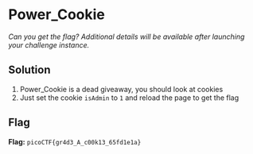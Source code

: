 # Power_Cookie
*Can you get the flag?*
*Additional details will be available after launching your challenge instance.*

## Solution
1. Power_Cookie is a dead giveaway, you should look at cookies
2. Just set the cookie `isAdmin` to `1` and reload the page to get the flag


## Flag
**Flag:** `picoCTF{gr4d3_A_c00k13_65fd1e1a}`
